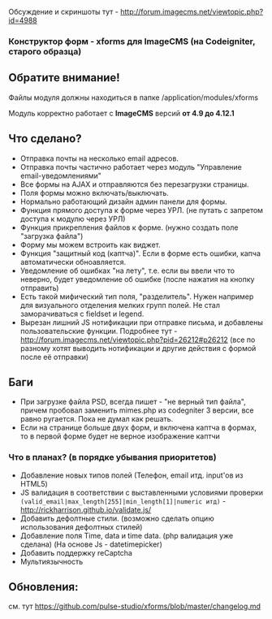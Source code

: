 
Обсуждение и скриншоты тут - http://forum.imagecms.net/viewtopic.php?id=4988

### Конструктор форм - xforms для ImageCMS (на Codeigniter, старого образца)

## Обратите внимание!
Файлы модуля должны находиться в папке /application/modules/xforms

Модуль корректно работает с **ImageCMS** версий **от 4.9 до 4.12.1**

## Что сделано?
* Отправка почты на несколько email адресов.
* Отправка почты частично работает через модуль "Управление email-уведомлениями"
* Все формы на AJAX и отправляются без перезагрузки страницы.
* Поля формы можно включать/выключать.
* Нормально работающий дизайн админ панели для формы.
* Функция прямого доступа к форме через УРЛ. (не путать с запретом доступа к модулю через УРЛ)
* Функция прикрепления файлов к форме. (нужно создать поле "загрузка файла")
* Форму мы можем встроить как виджет.
* Функция "защитный код (каптча)". Если в форме есть ошибки, капча автоматически обноавляется.
* Уведомление об ошибках "на лету", т.е. если вы ввели что то неверно, будет уведомление об ошибке (после нажатия на кнопку отправить)
* Есть такой мифический тип поля, "разделитель". Нужен например для визуального отделения мелких групп полей. Не стал заморачиваться с fieldset и legend.
* Вырезан лишний JS нотификации при отправке письма, и добавлены пользовательские функции. Подробнее тут - http://forum.imagecms.net/viewtopic.php?pid=26212#p26212 (все по разному хотят выводить нотификации и другие действия с формой после её отправки)

## Баги
* При загрузке файла PSD, всегда пишет - "не верный тип файла", причем пробовал заменить mimes.php из codegniter 3 версии, все равно ругается. Пока не думал как решать.
* Если на странице больше двух форм, и включена каптча в формах, то в первой форме будет не верное изображение каптчи

### Что в планах? (в порядке убывания приоритетов)
* Добавление новых типов полей (Телефон, email итд. input'ов из HTML5)
* JS валидация в соответствии с выставленными условиями проверки `(valid_email|max_length[255]|min_length[1]|numeric итд)` - http://rickharrison.github.io/validate.js/
* Добавить дефолтные стили. (возможно сделать опцию использования дефолтных стилей)
* Добавление поля Time, data и time data. (php валидация уже сделана) (На основе Js - datetimepicker)
* Добавить поддержку reCaptcha
* Мультиязычность

## Обновления:
см. тут https://github.com/pulse-studio/xforms/blob/master/changelog.md